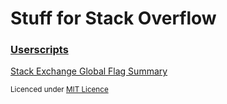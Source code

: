# Stuff for Stack Overflow

### [Userscripts](userscripts)

[Stack Exchange Global Flag Summary](userscripts#stack-exchange-global-flag-summary)

<sub>Licenced under [MIT Licence](LICENCE)</sub>
